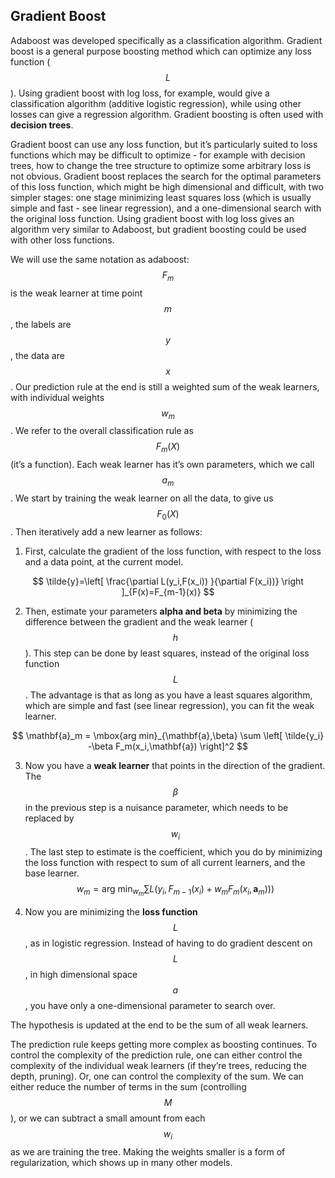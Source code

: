 ## Gradient Boost

Adaboost was developed specifically as a classification algorithm. Gradient boost is a general purpose boosting method which can optimize any loss function ($$L$$). Using gradient boost with log loss, for example, would give a classification algorithm (additive logistic regression), while using other losses can give a regression algorithm. Gradient boosting is often used with **decision trees**.

Gradient boost can use any loss function, but it’s particularly suited to loss functions which may be difficult to optimize - for example with decision trees, how to change the tree structure to optimize some arbitrary loss is not obvious.  Gradient boost replaces the search for the optimal parameters of this loss function, which might be high dimensional and difficult, with two simpler stages: one stage minimizing least squares loss (which is usually simple and fast - see linear regression), and a one-dimensional search with the original loss function. Using gradient boost with log loss gives an algorithm very similar to Adaboost, but gradient boosting could be used with other loss functions. 

We will use the same notation as adaboost: $$F_m$$ is the weak learner at time point $$m$$, the labels are $$y$$, the data are $$x$$. Our prediction rule at the end is still a weighted sum of the weak learners, with individual weights $$w_m$$. We refer to the overall classification rule as $$F_m(X)$$ (it’s a function). Each weak learner has it’s own parameters, which we call $$a_m$$.
We start by training the weak learner on all the data, to give us $$F_0(X)$$.
Then iteratively add a new learner as follows:

1) First, calculate the gradient of the loss function, with respect to the loss and a data point, at the current model.

$$
\tilde{y}=\left[ \frac{\partial L(y_i,F(x_i)) }{\partial F(x_i))} \right ]_{F(x)=F_{m-1}(x)}
$$

2) Then, estimate your parameters **alpha and beta** by minimizing the difference between the gradient and the weak learner ($$h$$). This step can be done by least squares, instead of the original loss function $$L$$. The advantage is that as long as you have a least squares algorithm, which are simple and fast (see linear regression), you can fit the weak learner. 

$$
\mathbf{a}_m = \mbox{arg min}_{\mathbf{a},\beta} \sum \left[  \tilde{y_i} -\beta F_m(x_i,\mathbf{a}) \right]^2
$$

3) Now you have a **weak learner** that points in the direction of the gradient. The $$\beta$$ in the previous step is a nuisance parameter, which needs to be replaced by $$w_i$$. The last step to estimate is the coefficient, which you do by minimizing the loss function with respect to sum of all current learners, and the base learner.
$$
w_m = \mbox{arg min}_{w_m} \sum L(y_i,F_{m-1}(x_i) + w_m F_m(x_i,\mathbf{a}_m) ))
$$

4) Now you are minimizing the **loss function** $$L$$,  as in logistic regression. Instead of having to do gradient descent on $$L$$, in high dimensional space $$a$$,  you have only a one-dimensional parameter to search over.

The hypothesis is updated at the end to be the sum of all weak learners.

The prediction rule keeps getting more complex as boosting continues. To control the complexity of the prediction rule, one can either control the complexity of the individual weak learners (if they’re trees, reducing the depth, pruning). Or, one can control the complexity of the sum. We can either reduce the number of terms in the sum (controlling $$M$$), or we can subtract a small amount from each $$w_i$$ as we are training the tree. Making the weights smaller is a form of regularization, which shows up in many other models. 
